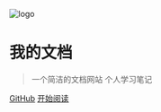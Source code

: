 ![logo](https://docsify.js.org/_media/icon.svg)

# 我的文档

> 一个简洁的文档网站
> 个人学习笔记

[GitHub](https://github.com/guiguiu7/mdfile)
[开始阅读](/md/)
